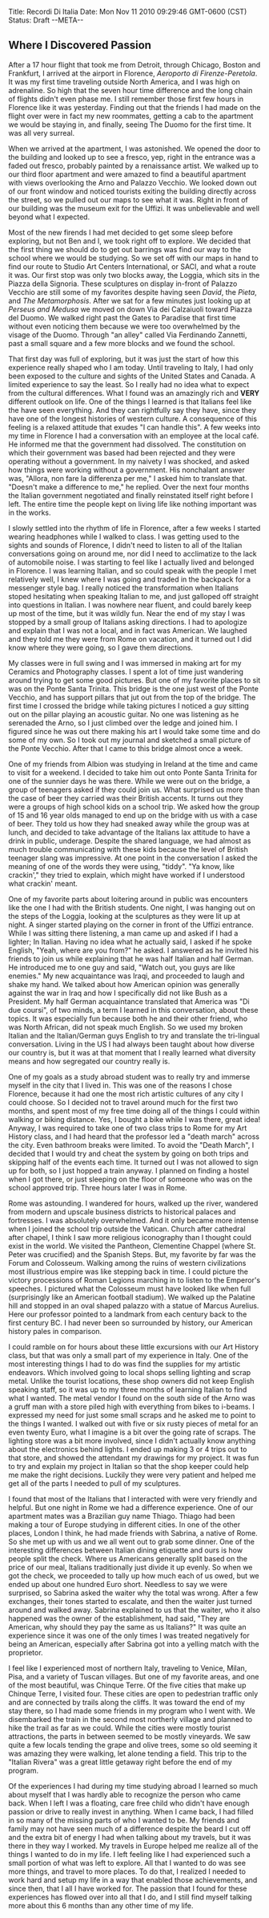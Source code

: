 Title: Recordi Di Italia
Date: Mon Nov 11 2010 09:29:46 GMT-0600 (CST)
Status: Draft
--META--

## Where I Discovered Passion

After a 17 hour flight that took me from Detroit, through Chicago, Boston and Frankfurt, I arrived at the airport in Florence, *Aeroporto di Firenze-Peretola*.  It was my first time traveling outside North America, and I was high on adrenaline.  So high that the seven hour time difference and the long chain of flights didn't even phase me.  I still remember those first few hours in Florence like it was yesterday.  Finding out that the friends I had made on the flight over were in fact my new roommates, getting a cab to the apartment we would be staying in, and finally, seeing The Duomo for the first time.  It was all very surreal.

When we arrived at the apartment, I was astonished.  We opened the door to the building and looked up to see a fresco, yep, right in the entrance was a faded out fresco, probably painted by a renaissance artist.  We walked up to our third floor apartment and were amazed to find a beautiful apartment with views overlooking the Arno and Palazzo Vecchio.  We looked down out of our front window and noticed tourists exiting the building directly across the street, so we pulled out our maps to see what it was.  Right in front of our building was the museum exit for the Uffizi.  It was unbelievable and well beyond what I expected.

Most of the new firends I had met decided to get some sleep before exploring, but not Ben and I, we took right off to explore.  We decided that the first thing we should do to get out barrings was find our way to the school where we would be studying.  So we set off with our maps in hand to find our route to Studio Art Centers International, or SACI, and what a route it was.  Our first stop was only two blocks away, the Loggia, which sits in the Piazza della Signoria.  These sculptures on display in-front of Palazzo Vecchio are still some of my favorites despite having seen *David*, the *Pieta*, and *The Metamorphosis*.  After we sat for a few minutes just looking up at *Perseus and Medusa* we moved on down Via dei Calzaiuoli toward Piazza del Duomo.  We walked right past the Gates to Paradise that first time without even noticing them because we were too overwhelmed by the visage of the Duomo.  Through "an alley" called Via Ferdinando Zannetti, past a small square and a few more blocks and we found the school.

That first day was full of exploring, but it was just the start of how this experience really shaped who I am today.  Until traveling to Italy, I had only been exposed to the culture and sights of the United States and Canada.  A limited experience to say the least.  So I really had no idea what to expect from the cultural differences.  What I found was an amazingly rich and **VERY** different outlook on life.  One of the things I learned is that Italians feel like the have seen everything.  And they can rightfully say they have, since they have one of the longest histories of western culture.  A consequence of this feeling is a relaxed attitude that exudes "I can handle this".  A few weeks into my time in Florence I had a conversation with an employee at the local café.  He informed me that the government had dissolved.  The constitution on which their government was based had been rejected and they were operating without a government.  In my naivety I was shocked, and asked how things were working without a government.  His nonchalant answer was, "Allora, non fare la differenza per me," I asked him to translate that.  "Doesn't make a difference to me," he replied.  Over the next four months the Italian government negotiated and finally reinstated itself right before I left.  The entire time the people kept on living life like nothing important was in the works.

I slowly settled into the rhythm of life in Florence, after a few weeks I started wearing headphones while I walked to class.  I was getting used to the sights and sounds of Florence, I didn't need to listen to all of the Italian conversations going on around me, nor did I need to acclimatize to the lack of automobile noise.  I was starting to feel like I actually lived and belonged in Florence.  I was learning Italian, and so could speak with the people I met relatively well, I knew where I was going and traded in the backpack for a messenger style bag.  I really noticed the transformation when Italians stoped hesitating when speaking Italian to me, and just galloped off straight into questions in Italian.  I was nowhere near fluent, and could barely keep up most of the time, but it was wildly fun.  Near the end of my stay I was stopped by a small group of Italians asking directions.  I had to apologize and explain that I was not a local, and in fact was American.  We laughed and they told me they were from Rome on vacation, and it turned out I did know where they were going, so I gave them directions.  

My classes were in full swing and I was immersed in making art for my Ceramics and Photography classes.  I spent a lot of time just wandering around trying to get some good pictures.  But one of my favorite places to sit was on the Ponte Santa Trinita.  This bridge is the one just west of the Ponte Vecchio, and has support pillars that jut out from the top of the bridge.  The first time I crossed the bridge while taking pictures I noticed a guy sitting out on the pillar playing an acoustic guitar.  No one was listening as he serenaded the Arno, so I just climbed over the ledge and joined him.  I figured since he was out there making his art I would take some time and do some of my own.  So I took out my journal and sketched a small picture of the Ponte Vecchio.  After that I came to this bridge almost once a week. 

One of my friends from Albion was studying in Ireland at the time and came to visit for a weekend.  I decided to take him out onto Ponte Santa Trinita for one of the sunnier days he was there.  While we were out on the bridge, a group of teenagers asked if they could join us.  What surprised us more than the case of beer they carried was their British accents.  It turns out they were a groups of high school kids on a school trip.  We asked how the group of 15 and 16 year olds managed to end up on the bridge with us with a case of beer.  They told us how they had sneaked away while the group was at lunch, and decided to take advantage of the Italians lax attitude to have a drink in public, underage.  Despite the shared language, we had almost as much trouble communicating with these kids because the level of British teenager slang was impressive.  At one point in the conversation I asked the meaning of one of the words they were using, "tiddy".  "Ya know, like crackin'," they tried to explain, which might have worked if I understood what crackin' meant.

One of my favorite parts about loitering around in public was encounters like the one I had with the British students.  One night, I was hanging out on the steps of the Loggia, looking at the sculptures as they were lit up at night.  A singer started playing on the corner in front of the Uffizi entrance.  While I was sitting there listening, a man came up and asked if I had a lighter; In Italian.  Having no idea what he actually said, I asked if he spoke English, "Yeah, where are you from?" he asked.  I answered as he invited his friends to join us while explaining that he was half Italian and half German.  He introduced me to one guy and said, "Watch out, you guys are like enemies."  My new acquaintance was Iraqi, and proceeded to laugh and shake my hand.  We talked about how American opinion was generally against the war in Iraq and how I specifically did not like Bush as a President.  My half German acquaintance translated that America was "Di due coursi", of two minds, a term I learned in this conversation, about these topics.  It was especially fun because both he and their other friend, who was North African, did not speak much English.  So we used my broken Italian and the Italian/German guys English to try and translate the tri-lingual conversation.  Living in the US I had always been taught about how diverse our country is, but it was at that moment that I really learned what diversity means and how segregated our country really is.

One of my goals as a study abroad student was to really try and immerse myself in the city that I lived in.  This was one of the reasons I chose Florence, because it had one the most rich artistic cultures of any city I could choose.  So I decided not to travel around much for the first two months, and spent most of my free time doing all of the things I could within walking or biking distance.  Yes, I bought a bike while I was there, great idea!  Anyway, I was required to take one of two class trips to Rome for my Art History class, and I had heard that the professor led a "death march" across the city.  Even bathroom breaks were limited.  To avoid the "Death March", I decided that I would try and cheat the system by going on both trips and skipping half of the events each time.  It turned out I was not allowed to sign up for both, so I just hopped a train anyway.  I planned on finding a hostel when I got there, or just sleeping on the floor of someone who was on the school approved trip.  Three hours later I was in Rome.

Rome was astounding.  I wandered for hours, walked up the river, wandered from modern and upscale business districts to historical palaces and fortresses.  I was absolutely overwhelmed.  And it only became more intense when I joined the school trip outside the Vatican.  Church after cathedral after chapel, I think I saw more religious iconography than I thought could exist in the world.  We visited the Pantheon, Clementine Chappel (where St. Peter was crucified) and the Spanish Steps.  But, my favorite by far was the Forum and Colosseum.  Walking among the ruins of western civilizations most illustrious empire was like stepping back in time.  I could picture the victory processions of Roman Legions marching in to listen to the Emperor's speeches.  I pictured what the Colosseum must have looked like when full (surprisingly like an American football stadium).  We walked up the Palatine hill and stopped in an oval shaped palazzo with a statue of Marcus Aurelius.  Here our professor pointed to a landmark from each century back to the first century BC.  I had never been so surrounded by history, our American history pales in comparison.

I could ramble on for hours about these little excursions with our Art History class, but that was only a small part of my experience in Italy.  One of the most interesting things I had to do was find the supplies for my artistic endeavors.  Which involved going to local shops selling lighting and scrap metal.  Unlike the tourist locations, these shop owners did not keep English speaking staff, so it was up to my three months of learning Italian to find what I wanted.  The metal vendor I found on the south side of the Arno was a gruff man with a store piled high with everything from bikes to i-beams.  I expressed my need for just some small scraps and he asked me to point to the things I wanted.  I walked out with five or six rusty pieces of metal for an even twenty Euro, what I imagine is a bit over the going rate of scraps.  The lighting store was a bit more involved, since I didn't actually know anything about the electronics behind lights.  I ended up making 3 or 4 trips out to that store, and showed the attendant my drawings for my project.  It was fun to try and explain my project in Italian so that the shop keeper could help me make the right decisions.  Luckily they were very patient and helped me get all of the parts I needed to pull of my sculptures.

I found that most of the Italians that I interacted with were very friendly and helpful.  But one night in Rome we had a difference experience.  One of our apartment mates was a Brazilian guy name Thiago.  Thiago had been making a tour of Europe studying in different cities.  In one of the other places, London I think, he had made friends with Sabrina, a native of Rome.  So she met up with us and we all went out to grab some dinner.  One of the interesting differences between Italian dining etiquette and ours is how people split the check.  Where us Americans generally split based on the price of our meal, Italians traditionally just divide it up evenly.  So when we got the check, we proceeded to tally up how much each of us owed, but we ended up about one hundred Euro short.  Needless to say we were surprised, so Sabrina asked the waiter why the total was wrong.  After a few exchanges, their tones started to escalate, and then the waiter just turned around and walked away.  Sabrina explained to us that the waiter, who it also happened was the owner of the establishment, had said, "They are American, why should they pay the same as us Italians?"  It was quite an experience since it was one of the only times I was treated negatively for being an American, especially after Sabrina got into a yelling match with the proprietor.

I feel like I experienced most of northern Italy, traveling to Venice, Milan, Pisa, and a variety of Tuscan villages.  But one of my favorite areas, and one of the most beautiful, was Chinque Terre.  Of the five cities that make up Chinque Terre, I visited four.  These cities are open to pedestrian traffic only and are connected by trails along the cliffs.  It was toward the end of my stay there, so I had made some friends in my program who I went with.  We disembarked the train in the second most northerly village and planned to hike the trail as far as we could.  While the cities were mostly tourist attractions, the parts in between seemed to be mostly vineyards.  We saw quite a few locals tending the grape and olive trees, some so old seeming it was amazing they were walking, let alone tending a field.  This trip to the "Italian Rivera" was a great little getaway right before the end of my program.

Of the experiences I had during my time studying abroad I learned so much about myself that I was hardly able to recognize the person who came back.  When I left I was a floating, care free child who didn't have enough passion or drive to really invest in anything.  When I came back, I had filled in so many of the missing parts of who I wanted to be.  My friends and family may not have seen much of a difference despite the beard I cut off and the extra bit of energy I had when talking about my travels, but it was there in they way I worked.  My travels in Europe helped me realize all of the things I wanted to do in my life.  I left feeling like I had experienced such a small portion of what was left to explore.  All that I wanted to do was see more things, and travel to more places.  To do that, I realized I needed to work hard and setup my life in a way that enabled those achievements, and since then, that I all I have worked for.  The passion that I found for these experiences has flowed over into all that I do, and I still find myself talking more about this 6 months than any other time of my life.  








